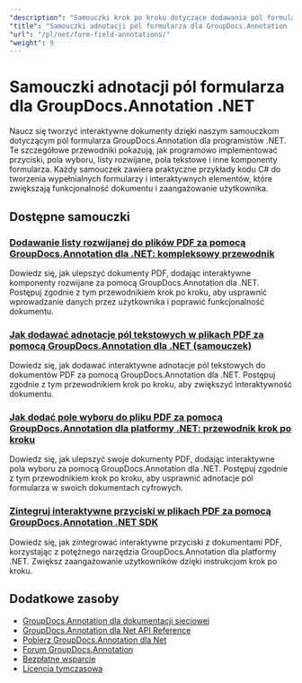 ```yaml
---
"description": "Samouczki krok po kroku dotyczące dodawania pól formularzy i interaktywnych komponentów do dokumentów przy użyciu GroupDocs.Annotation dla platformy .NET."
"title": "Samouczki adnotacji pól formularza dla GroupDocs.Annotation .NET"
"url": "/pl/net/form-field-annotations/"
"weight": 9
---
```


# Samouczki adnotacji pól formularza dla GroupDocs.Annotation .NET

Naucz się tworzyć interaktywne dokumenty dzięki naszym samouczkom dotyczącym pól formularza GroupDocs.Annotation dla programistów .NET. Te szczegółowe przewodniki pokazują, jak programowo implementować przyciski, pola wyboru, listy rozwijane, pola tekstowe i inne komponenty formularza. Każdy samouczek zawiera praktyczne przykłady kodu C# do tworzenia wypełnialnych formularzy i interaktywnych elementów, które zwiększają funkcjonalność dokumentu i zaangażowanie użytkownika.

## Dostępne samouczki

### [Dodawanie listy rozwijanej do plików PDF za pomocą GroupDocs.Annotation dla .NET: kompleksowy przewodnik](./add-dropdown-pdf-groupdocs-annotation-net/)
Dowiedz się, jak ulepszyć dokumenty PDF, dodając interaktywne komponenty rozwijane za pomocą GroupDocs.Annotation dla .NET. Postępuj zgodnie z tym przewodnikiem krok po kroku, aby usprawnić wprowadzanie danych przez użytkownika i poprawić funkcjonalność dokumentu.

### [Jak dodawać adnotacje pól tekstowych w plikach PDF za pomocą GroupDocs.Annotation dla .NET (samouczek)](./add-text-field-annotations-pdf-groupdocs-net/)
Dowiedz się, jak dodawać interaktywne adnotacje pól tekstowych do dokumentów PDF za pomocą GroupDocs.Annotation dla .NET. Postępuj zgodnie z tym przewodnikiem krok po kroku, aby zwiększyć interaktywność dokumentu.

### [Jak dodać pole wyboru do pliku PDF za pomocą GroupDocs.Annotation dla platformy .NET: przewodnik krok po kroku](./add-checkbox-pdf-groupdocs-annotation-net/)
Dowiedz się, jak ulepszyć swoje dokumenty PDF, dodając interaktywne pola wyboru za pomocą GroupDocs.Annotation dla .NET. Postępuj zgodnie z tym przewodnikiem krok po kroku, aby usprawnić adnotacje pól formularza w swoich dokumentach cyfrowych.

### [Zintegruj interaktywne przyciski w plikach PDF za pomocą GroupDocs.Annotation .NET SDK](./master-pdf-button-integration-groupdocs-annotation-net/)
Dowiedz się, jak zintegrować interaktywne przyciski z dokumentami PDF, korzystając z potężnego narzędzia GroupDocs.Annotation dla platformy .NET. Zwiększ zaangażowanie użytkowników dzięki instrukcjom krok po kroku.

## Dodatkowe zasoby

- [GroupDocs.Annotation dla dokumentacji sieciowej](https://docs.groupdocs.com/annotation/net/)
- [GroupDocs.Annotation dla Net API Reference](https://reference.groupdocs.com/annotation/net/)
- [Pobierz GroupDocs.Annotation dla Net](https://releases.groupdocs.com/annotation/net/)
- [Forum GroupDocs.Annotation](https://forum.groupdocs.com/c/annotation)
- [Bezpłatne wsparcie](https://forum.groupdocs.com/)
- [Licencja tymczasowa](https://purchase.groupdocs.com/temporary-license/)